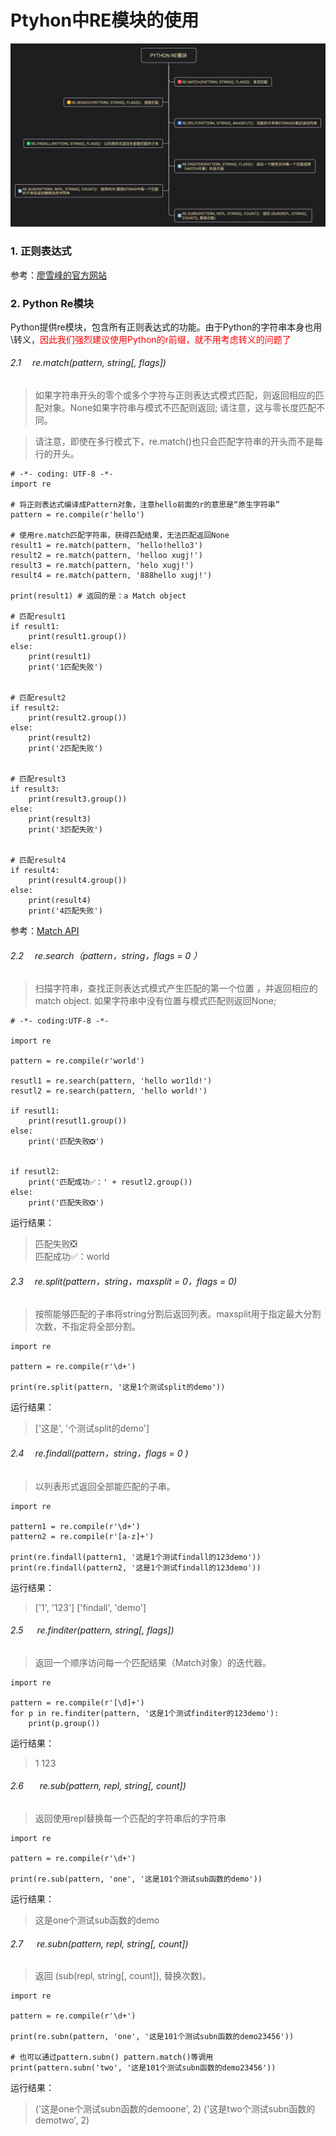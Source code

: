 # Ptyhon中RE模块的使用
<div align=center><img src="Python Re模块.png"/></div>

### 1. 正则表达式
参考：[廖雪峰的官方网站](https://www.liaoxuefeng.com/wiki/0014316089557264a6b348958f449949df42a6d3a2e542c000/00143193331387014ccd1040c814dee8b2164bb4f064cff000)

### 2. Python Re模块
Python提供re模块，包含所有正则表达式的功能。由于Python的字符串本身也用\转义，<font color=red>因此我们强烈建议使用Python的r前缀，就不用考虑转义的问题了</font>

###### 2.1 &ensp;&ensp;re.match(pattern, string[, flags])
>如果字符串开头的零个或多个字符与正则表达式模式匹配，则返回相应的匹配对象。None如果字符串与模式不匹配则返回; 请注意，这与零长度匹配不同。

>请注意，即使在多行模式下，re.match()也只会匹配字符串的开头而不是每行的开头。

```
# -*- coding: UTF-8 -*-
import re

# 将正则表达式编译成Pattern对象，注意hello前面的r的意思是“原生字符串”
pattern = re.compile(r'hello')

# 使用re.match匹配字符串，获得匹配结果，无法匹配返回None
result1 = re.match(pattern, 'hello!hello3')
result2 = re.match(pattern, 'helloo xugj!')
result3 = re.match(pattern, 'helo xugj!')
result4 = re.match(pattern, '888hello xugj!')

print(result1) # 返回的是：a Match object 

# 匹配result1
if result1:
    print(result1.group())
else:
    print(result1)
    print('1匹配失败')


# 匹配result2
if result2:
    print(result2.group())
else:
    print(result2)
    print('2匹配失败')


# 匹配result3
if result3:
    print(result3.group())
else:
    print(result3)
    print('3匹配失败')


# 匹配result4
if result4:
    print(result4.group())
else:
    print(result4)
    print('4匹配失败')

```
参考：[Match API](https://docs.python.org/3.7/library/re.html?highlight=match#match-objects)

###### 2.2 &ensp;&ensp;re.search（pattern，string，flags = 0 ）
>扫描字符串，查找正则表达式模式产生匹配的第一个位置 ，并返回相应的match object.
如果字符串中没有位置与模式匹配则返回None;

```
# -*- coding:UTF-8 -*-

import re

pattern = re.compile(r'world')

resutl1 = re.search(pattern, 'hello wor1ld!')
resutl2 = re.search(pattern, 'hello world!')

if resutl1:
    print(resutl1.group())
else:
    print('匹配失败❎')


if resutl2:
    print('匹配成功✅：' + resutl2.group())
else:
    print('匹配失败❎')
```
运行结果：
> 匹配失败❎  
匹配成功✅：world

###### 2.3 &ensp;&ensp;re.split(pattern，string，maxsplit = 0，flags = 0)

> 按照能够匹配的子串将string分割后返回列表。maxsplit用于指定最大分割次数，不指定将全部分割。

```
import re

pattern = re.compile(r'\d+')

print(re.split(pattern, '这是1个测试split的demo'))
```
运行结果：
>['这是', '个测试split的demo']

###### 2.4 &ensp;&ensp;re.findall(pattern，string，flags = 0 )
> 以列表形式返回全部能匹配的子串。
```
import re

pattern1 = re.compile(r'\d+')
pattern2 = re.compile(r'[a-z]+')

print(re.findall(pattern1, '这是1个测试findall的123demo'))
print(re.findall(pattern2, '这是1个测试findall的123demo'))
```
运行结果：
> ['1', '123']
> ['findall', 'demo']

###### 2.5 &ensp;&ensp; re.finditer(pattern, string[, flags])

> 返回一个顺序访问每一个匹配结果（Match对象）的迭代器。
```
import re

pattern = re.compile(r'[\d]+')
for p in re.finditer(pattern, '这是1个测试finditer的123demo'):
    print(p.group())
```
运行结果：
> 1
> 123

###### 2.6 &ensp; &ensp; re.sub(pattern, repl, string[, count])
> 返回使用repl替换每一个匹配的字符串后的字符串

```
import re

pattern = re.compile(r'\d+')

print(re.sub(pattern, 'one', '这是101个测试sub函数的demo'))
```
运行结果：
> 这是one个测试sub函数的demo

###### 2.7 &ensp;&ensp; re.subn(pattern, repl, string[, count])
> 返回 (sub(repl, string[, count]), 替换次数)。
```
import re

pattern = re.compile(r'\d+')

print(re.subn(pattern, 'one', '这是101个测试subn函数的demo23456'))

# 也可以通过pattern.subn() pattern.match()等调用
print(pattern.subn('two', '这是101个测试subn函数的demo23456'))
```
运行结果：
> ('这是one个测试subn函数的demoone', 2)
> ('这是two个测试subn函数的demotwo', 2)


